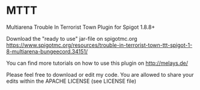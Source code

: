 # MTTT
Multiarena Trouble In Terrorist Town Plugin for Spigot 1.8.8+

Download the "ready to use" jar-file on spigotmc.org
https://www.spigotmc.org/resources/trouble-in-terrorist-town-ttt-spigot-1-8-multiarena-bungeecord.34151/

You can find more tutorials on how to use this plugin on http://melays.de/

Please feel free to download or edit my code.
You are allowed to share your edits within the APACHE LICENSE (see LICENSE file)
